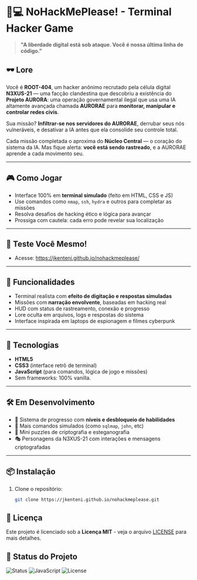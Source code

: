 # 🧠💻 NoHackMePlease! - Terminal Hacker Game

> **"A liberdade digital está sob ataque. Você é nossa última linha de código."**

## 🕶️ Lore

Você é **ROOT-404**, um hacker anônimo recrutado pela célula digital **N3XUS-21** — uma facção clandestina que descobriu a existência do **Projeto AURORA**: uma operação governamental ilegal que usa uma IA altamente avançada chamada **AURORAE** para **monitorar, manipular e controlar redes civis**.

Sua missão? **Infiltrar-se nos servidores do AURORAE**, derrubar seus nós vulneráveis, e desativar a IA antes que ela consolide seu controle total.

Cada missão completada o aproxima do **Núcleo Central** — o coração do sistema da IA. Mas fique alerta: **você está sendo rastreado**, e a AURORAE aprende a cada movimento seu.

---

## 🎮 Como Jogar

- Interface 100% em **terminal simulado** (feito em HTML, CSS e JS)
- Use comandos como `nmap`, `ssh`, `hydra` e outros para completar as missões
- Resolva desafios de hacking ético e lógica para avançar
- Prossiga com cautela: cada erro pode revelar sua localização

---
## 🌙 Teste Você Mesmo!

- Acesse: https://jkenteni.github.io/nohackmeplease/
---

## 🧾 Funcionalidades

- Terminal realista com **efeito de digitação e respostas simuladas**
- Missões com **narração envolvente**, baseadas em hacking real
- HUD com status de rastreamento, conexão e progresso
- Lore oculta em arquivos, logs e respostas do sistema
- Interface inspirada em laptops de espionagem e filmes cyberpunk

---

## 📁 Tecnologias

- **HTML5**
- **CSS3** (interface retrô de terminal)
- **JavaScript** (para comandos, lógica de jogo e missões)
- Sem frameworks: 100% vanilla.

---

## 🛠️ Em Desenvolvimento

- 🔄 Sistema de progresso com **níveis e desbloqueio de habilidades**
- 🧠 Mais comandos simulados (como `sqlmap`, `john`, etc)
- 🧩 Mini puzzles de criptografia e esteganografia
- 🎭 Personagens da N3XUS-21 com interações e mensagens criptografadas

---

## 📦 Instalação

1. Clone o repositório:
   ```bash
   git clone https://jkenteni.github.io/nohackmeplease.git

## 📜 Licença

Este projeto é licenciado sob a **Licença MIT** - veja o arquivo [LICENSE](LICENSE) para mais detalhes.

## 🏅 Status do Projeto

![Status](https://img.shields.io/badge/Status-BETA-red)
![JavaScript](https://img.shields.io/badge/Python-3.x-yellow)
![License](https://img.shields.io/badge/License-MIT-green)
